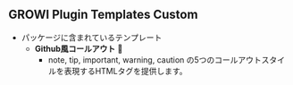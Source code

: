 ## GROWI Plugin Templates Custom

- パッケージに含まれているテンプレート
  - **Github風コールアウト** 📝
    - note, tip, important, warning, caution の5つのコールアウトスタイルを表現するHTMLタグを提供します。